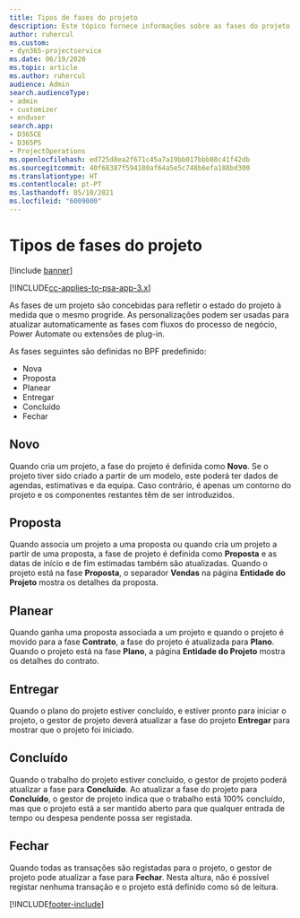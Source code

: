 ```yaml
---
title: Tipos de fases do projeto
description: Este tópico fornece informações sobre as fases do projeto.
author: ruhercul
ms.custom:
- dyn365-projectservice
ms.date: 06/19/2020
ms.topic: article
ms.author: ruhercul
audience: Admin
search.audienceType:
- admin
- customizer
- enduser
search.app:
- D365CE
- D365PS
- ProjectOperations
ms.openlocfilehash: ed725d8ea2f671c45a7a19bb017bbb08c41f42db
ms.sourcegitcommit: 40f68387f594180af64a5e5c748b6efa188bd300
ms.translationtype: HT
ms.contentlocale: pt-PT
ms.lasthandoff: 05/10/2021
ms.locfileid: "6009000"
---
```

# <a name="project-stage-types"></a>Tipos de fases do projeto 

[!include [banner](../includes/psa-now-project-operations.md)]

[!INCLUDE[cc-applies-to-psa-app-3.x](../includes/cc-applies-to-psa-app-3x.md)]

As fases de um projeto são concebidas para refletir o estado do projeto à medida que o mesmo progride. As personalizações podem ser usadas para atualizar automaticamente as fases com fluxos do processo de negócio, Power Automate ou extensões de plug-in.

As fases seguintes são definidas no BPF predefinido:

- Nova
- Proposta
- Planear
- Entregar
- Concluído
- Fechar 

## <a name="new"></a>Novo

Quando cria um projeto, a fase do projeto é definida como **Novo**. Se o projeto tiver sido criado a partir de um modelo, este poderá ter dados de agendas, estimativas e da equipa. Caso contrário, é apenas um contorno do projeto e os componentes restantes têm de ser introduzidos.

## <a name="quote"></a>Proposta

Quando associa um projeto a uma proposta ou quando cria um projeto a partir de uma proposta, a fase de projeto é definida como **Proposta** e as datas de início e de fim estimadas também são atualizadas. Quando o projeto está na fase **Proposta**, o separador **Vendas** na página **Entidade do Projeto** mostra os detalhes da proposta.

## <a name="plan"></a>Planear

Quando ganha uma proposta associada a um projeto e quando o projeto é movido para a fase **Contrato**, a fase do projeto é atualizada para **Plano**. Quando o projeto está na fase **Plano**, a página **Entidade do Projeto** mostra os detalhes do contrato.

## <a name="deliver"></a>Entregar

Quando o plano do projeto estiver concluído, e estiver pronto para iniciar o projeto, o gestor de projeto deverá atualizar a fase do projeto **Entregar** para mostrar que o projeto foi iniciado.

## <a name="complete"></a>Concluído 

Quando o trabalho do projeto estiver concluído, o gestor de projeto poderá atualizar a fase para **Concluído**. Ao atualizar a fase do projeto para **Concluído**, o gestor de projeto indica que o trabalho está 100% concluído, mas que o projeto está a ser mantido aberto para que qualquer entrada de tempo ou despesa pendente possa ser registada.

## <a name="close"></a>Fechar

Quando todas as transações são registadas para o projeto, o gestor de projeto pode atualizar a fase para **Fechar**. Nesta altura, não é possível registar nenhuma transação e o projeto está definido como só de leitura.


[!INCLUDE[footer-include](../includes/footer-banner.md)]